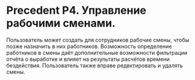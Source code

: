 Precedent P4. Управление рабочими сменами.
==========================================

Пользователь может создать для сотрудников рабочие смены, чтобы позже 
назначить в них работников. Возможность определение работников в смены
даёт дополнительные возможности фильтрации отчёта о выработке и влияет на
результаты расчётов времени бездействия.
Пользователь также вправе редвктировать и удалять смены.
